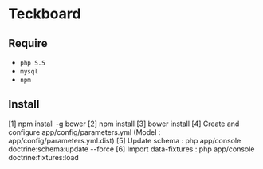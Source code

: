 Teckboard
========================

Require
--------------

- `php 5.5`
- `mysql`
- `npm`

Install
--------------

[1] npm install -g bower
[2] npm install
[3] bower install
[4] Create and configure app/config/parameters.yml (Model : app/config/parameters.yml.dist)
[5] Update schema : php app/console doctrine:schema:update --force
[6] Import data-fixtures : php app/console doctrine:fixtures:load